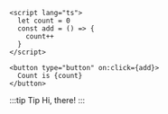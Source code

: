 
```svelte live foo bar
<script lang="ts">
  let count = 0
  const add = () => {
    count++
  }
</script>

<button type="button" on:click={add}>
  Count is {count}
</button>
```

:::tip Tip
Hi, there!
:::